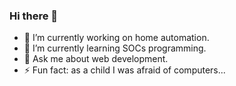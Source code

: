 ### Hi there 👋

- 🔭 I’m currently working on home automation.
- 🌱 I’m currently learning SOCs programming.
- 💬 Ask me about web development.
- ⚡ Fun fact: as a child I was afraid of computers...
